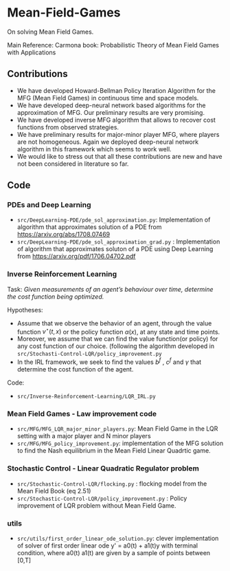 # Mean-Field-Games
On solving Mean Field Games. 

Main Reference: Carmona book: Probabilistic Theory of Mean Field Games with Applications

## Contributions
- We have developed Howard-Bellman Policy Iteration Algorithm for the MFG (Mean Field Games) in continuous time and space models.
- We have developed deep-neural network based algorithms for the approximation of MFG. Our preliminary results are very promising.
- We have developed inverse MFG algorithm that allows to recover cost functions from observed strategies.
- We have preliminary results for major-minor player MFG, where players are not homogeneous. Again we deployed deep-neural network algorithm in this framework which seems to work well.
- We would like to stress out that all these contributions are new and have not been considered in literature so far.

## Code
### PDEs and Deep Learning
- `src/DeepLearning-PDE/pde_sol_approximation.py`: Implementation of algorithm that approximates solution of a PDE from https://arxiv.org/abs/1708.07469
- `src/DeepLearning-PDE/pde_sol_approximation_grad.py` : Implementation of algorithm that approximates soluton of a PDE using Deep Learning from https://arxiv.org/pdf/1706.04702.pdf

### Inverse Reinforcement Learning
Task:
_Given measurements of an agent’s behaviour over time, determine the cost function being optimized._

Hypotheses:
- Assume that we observe the behavior of an agent, through the value function $v^⋆(t,x)$ or the policy function $\alpha(x)$, at any state and time points.
- Moreover, we assume that we can find the value function(or policy) for any cost function of our choice. (following the algorithm developed in `src/Stochasti-Control-LQR/policy_improvement.py`
- In the IRL framework, we seek to find the values $b^f$ , $c^f$ and $\gamma$ that determine the cost function of the agent.

Code:
- `src/Inverse-Reinforcement-Learning/LQR_IRL.py`

### Mean Field Games - Law improvement code
- `src/MFG/MFG_LQR_major_minor_players.py`: Mean Field Game in the LQR setting with a major player and N minor players
- `src/MFG/MFG_policy_improvement.py`: implementation of the MFG solution to find the Nash equilibrium in the Mean Field Linear Quadrtic game. 

### Stochastic Control - Linear Quadratic Regulator problem
- `src/Stochastic-Control-LQR/flocking.py` : flocking model from the Mean Field Book (eq 2.51)
- `src/Stochastic-Control-LQR/policy_improvement.py` : Policy improvement of LQR problem without Mean Field Game.

### utils
- `src/utils/first_order_linear_ode_solution.py`: clever implementation of solver of first order linear ode y' = a0(t) + a1(t)y
with terminal condition, where a0(t) a1(t) are given by a sample of points between \[0,T\]






